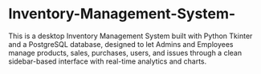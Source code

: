 # Inventory-Management-System-
This is a  desktop Inventory Management System built with Python Tkinter and a PostgreSQL database, designed to let  Admins and  Employees manage products, sales, purchases, users, and issues through a clean sidebar-based interface with real-time analytics and charts.
